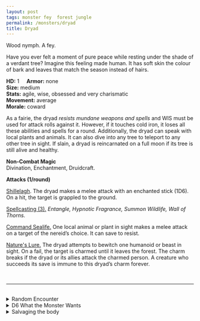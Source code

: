 ```yaml
---
layout: post
tags: monster fey  forest jungle
permalink: /monsters/dryad
title: Dryad
---
```


Wood nymph. A fey.

Have you ever felt a moment of pure peace while resting under the shade of a verdant tree? Imagine this feeling made human. It has soft skin the colour of bark and leaves that match the season instead of hairs.

**HD:** 1  &nbsp; &nbsp;  **Armor:** none <br>
**Size:** medium <br>
**Stats:** agile, wise, obsessed and very charismatic <br>
**Movement:** average <br>
**Morale:** coward <br>

As a fairie, the dryad *resists mundane weapons and spells* and WIS must be used for attack rolls against it. However, if it touches cold iron, it loses all these abilities and spells for a round. Additionally, the dryad can speak with local plants and animals. It can also dive into any tree to teleport to any other tree in sight. If slain, a dryad is reincarnated on a full moon if its tree is still alive and healthy.

**Non-Combat Magic** <br>
Divination, Enchantment, Druidcraft.

**Attacks (1/round)**

<ins>Shillelagh</ins>. The dryad makes a melee attack with an enchanted stick (1D6). On a hit, the target is grappled to the ground.

<ins>Spellcasting (3).</ins> *Entangle, Hypnotic Fragrance, Summon Wildlife, Wall of Thorns.*

<ins>Command Sealife.</ins> One local animal or plant in sight makes a melee attack on a target of the nereid’s choice. It can save to resist.

<ins>Nature's Lure.</ins> The dryad attempts to bewitch one humanoid or beast in sight. On a fail, the target is charmed until it leaves the forest. The charm breaks if the dryad or its allies attack the charmed person. A creature who succeeds its save is immune to this dryad’s charm forever.

<br>

---

<br> 

<details markdown="1">
<summary>Random Encounter</summary>

1. **Monster:** 1 dryad & 1D4-1 beasts & 1D4-1 enthralled goons.
1. **Lair:** A great ancient tree in a pristine clearing. The tree is the dryad and the dryad is the tree, hurting one is hurting the other. <br>	&nbsp; OR <br>	**Omen:** Nature seems to close around you.
1. **Spoor:** A living, naked person, half sunk in a tree.
1. **Tracks:** Ethereal singing in the leaves.
1. **Trace:** A dead, naked person, half sunk in a tree.
1. **Trace:** A tree, kinda looking like a human silhouette.

</details>

<details markdown="1">
<summary>D6 What the Monster Wants </summary>

1. A human slave for every tree cut.
1. Kill the community who encroach on her wood.
1. Regrow the forest.
1. Find love.
1. Raise an army of beasts against civilization.
1. Shelter threatened animals. 
</details>

<details markdown="1">
<summary>Salvaging the body</summary>
  
Dryads usualy do not carry much and, once killed, it and all the nearby plants immediately dry into wooden husks. Its oak, however, provides the most supple yet sturdy wood and often hides the precious belonging of all its charmed victims.

Practicing magic with a want made of dryad oak might give a wizard the inspiration to create a spell with the word *oak*.
</details>
